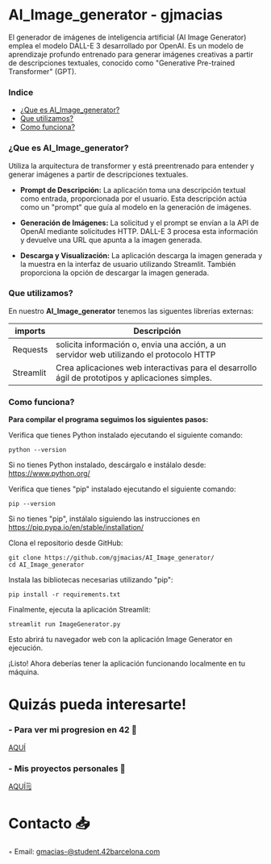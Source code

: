 # AI_Image_generator - gjmacias
El generador de imágenes de inteligencia artificial (AI Image Generator) emplea el modelo DALL-E 3 desarrollado por OpenAI. Es un modelo de aprendizaje profundo entrenado para generar imágenes creativas a partir de descripciones textuales, conocido como "Generative Pre-trained Transformer" (GPT).

### Indice
* [¿Que es AI_Image_generator?](#que-es-AI_Image_generator)
* [Que utilizamos?](#que-utilizamos)
* [Como funciona?](#como-funciona)

### ¿Que es AI_Image_generator?
 Utiliza la arquitectura de transformer y está preentrenado para entender y generar imágenes a partir de descripciones textuales.

* **Prompt de Descripción:** La aplicación toma una descripción textual como entrada, proporcionada por el usuario. Esta descripción actúa como un "prompt" que guía al modelo en la generación de imágenes.

* **Generación de Imágenes:** La solicitud y el prompt se envían a la API de OpenAI mediante solicitudes HTTP. DALL-E 3 procesa esta información y devuelve una URL que apunta a la imagen generada.

* **Descarga y Visualización:** La aplicación descarga la imagen generada y la muestra en la interfaz de usuario utilizando Streamlit. También proporciona la opción de descargar la imagen generada.

### Que utilizamos?
En nuestro **AI_Image_generator** tenemos las siguentes librerias externas:

| imports  | Descripción								 	|
|-------|-----------------------------------------------------------------------------------|
| Requests | solicita información o, envia una acción, a un servidor web utilizando el protocolo HTTP		|
| Streamlit | Crea aplicaciones web interactivas para el desarrollo ágil de prototipos y aplicaciones simples.	|

### Como funciona?

**Para compilar el programa seguimos los siguientes pasos:**

Verifica que tienes Python instalado ejecutando el siguiente comando:

	python --version
Si no tienes Python instalado, descárgalo e instálalo desde: https://www.python.org/

Verifica que tienes "pip" instalado ejecutando el siguiente comando:

	pip --version
Si no tienes "pip", instálalo siguiendo las instrucciones en https://pip.pypa.io/en/stable/installation/

Clona el repositorio desde GitHub:

	git clone https://github.com/gjmacias/AI_Image_generator/
	cd AI_Image_generator
Instala las bibliotecas necesarias utilizando "pip":

	pip install -r requirements.txt
Finalmente, ejecuta la aplicación Streamlit:

	streamlit run ImageGenerator.py
Esto abrirá tu navegador web con la aplicación Image Generator en ejecución.

¡Listo! Ahora deberías tener la aplicación funcionando localmente en tu máquina.

# Quizás pueda interesarte!

### - Para ver mi progresion en 42 🌠
[AQUÍ](https://github.com/gjmacias/42BCN)

### - Mis proyectos personales 🧐
[AQUÍ🗒️](https://github.com/gjmacias/autoproyectos)

# Contacto 📥

◦ Email: gmacias-@student.42barcelona.com

